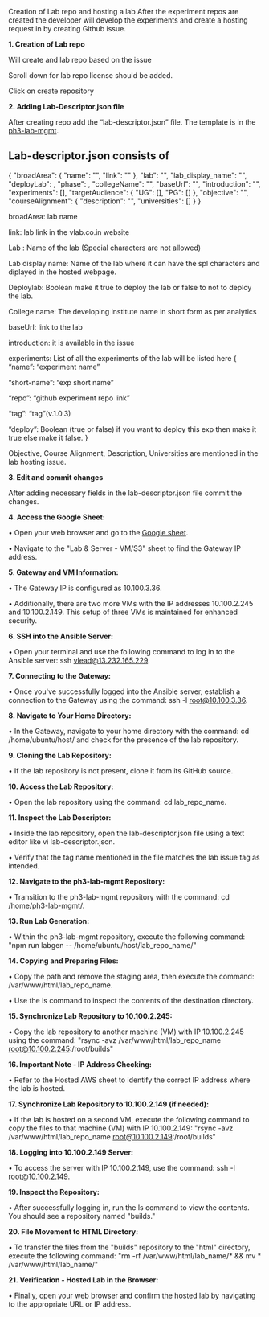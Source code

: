 Creation of Lab repo and hosting a lab
After the experiment repos are created the developer will develop the experiments and create a hosting request in by creating Github issue.

**1.	Creation of Lab repo**

Will create and lab repo based on the issue
  
 


Scroll down for lab repo license should be added.

 
Click on create repository 

**2.	Adding Lab-Descriptor.json file** 

After creating repo add the “lab-descriptor.json” file. The template is in the [ph3-lab-mgmt](https://github.com/virtual-labs/ph3-lab-mgmt/blob/master/lab-descriptor.json).

Lab-descriptor.json consists of 
--------------------------------------------------------------------------------------------------------------
{
    "broadArea": {
        "name": "",
        "link": ""
    },
    "lab": "",
    "lab_display_name": "",
    "deployLab": ,
    "phase": ,
    "collegeName": "",
    "baseUrl": "",
    "introduction": "",
    "experiments": [],
    "targetAudience": {
        "UG": [],
        "PG": []
    },
    "objective": "",
    "courseAlignment": {
        "description": "",
        "universities": []
    }
} 

broadArea: lab name 

link: lab link in the vlab.co.in website

Lab : Name of the lab (Special characters are not allowed)

Lab display name: Name of the lab where it can have the spl characters and diplayed in the hosted webpage. 

Deploylab: Boolean make it true to deploy the lab or false to not to deploy the lab. 

College name: The developing institute name in short form as per analytics

baseUrl: link to the lab

introduction: it is available in the issue

experiments: List of all the experiments of the lab will be listed here 
{
“name”: “experiment name”

“short-name”: “exp short name”

“repo”: “github experiment repo link”

“tag”: “tag”(v.1.0.3)

“deploy”: Boolean (true or false) if you want to deploy this exp then make it true else make it false.
}

Objective, Course Alignment, Description, Universities are mentioned in the lab hosting issue. 

**3. Edit and commit changes** 

After adding necessary fields in the lab-descriptor.json file commit the changes. 


**4. Access the Google Sheet:**

•	Open your web browser and go to the [Google sheet](https://docs.google.com/spreadsheets/d/1WXJA_1QkLg-5S0YYBRKyhEXwOgTSbKvm972Fy-thCUc/edit#gid=263424893).

•	Navigate to the "Lab & Server - VM/S3" sheet to find the Gateway IP address.

**5. Gateway and VM Information:**

•	The Gateway IP is configured as 10.100.3.36.

•	Additionally, there are two more VMs with the IP addresses 10.100.2.245 and 10.100.2.149. This setup of three VMs is maintained for enhanced security.

**6. SSH into the Ansible Server:**
   
•	Open your terminal and use the following command to log in to the Ansible server: ssh vlead@13.232.165.229.

**7. Connecting to the Gateway:**
    
•	Once you've successfully logged into the Ansible server, establish a connection to the Gateway using the command: ssh -l root@10.100.3.36.

**8. Navigate to Your Home Directory:**
    
•	In the Gateway, navigate to your home directory with the command: cd /home/ubuntu/host/ and check for the presence of the lab repository.

**9. Cloning the Lab Repository:**
    
•	If the lab repository is not present, clone it from its GitHub source.

**10. Access the Lab Repository:**
    
•	Open the lab repository using the command: cd lab_repo_name.

**11. Inspect the Lab Descriptor:**
    
•	Inside the lab repository, open the lab-descriptor.json file using a text editor like vi lab-descriptor.json.

•	Verify that the tag name mentioned in the file matches the lab issue tag as intended.

**12. Navigate to the ph3-lab-mgmt Repository:**
    
•	Transition to the ph3-lab-mgmt repository with the command: cd /home/ph3-lab-mgmt/.

**13. Run Lab Generation:**
    
•	Within the ph3-lab-mgmt repository, execute the following command:
"npm run labgen -- /home/ubuntu/host/lab_repo_name/"

**14. Copying and Preparing Files:**
    
•	Copy the path and remove the staging area, then execute the command: /var/www/html/lab_repo_name.

•	Use the ls command to inspect the contents of the destination directory.

**15. Synchronize Lab Repository to 10.100.2.245:**
    
•	Copy the lab repository to another machine (VM) with IP 10.100.2.245 using the command:
"rsync -avz /var/www/html/lab_repo_name root@10.100.2.245:/root/builds"

**16. Important Note - IP Address Checking:**
    
•	Refer to the Hosted AWS sheet to identify the correct IP address where the lab is hosted.

**17. Synchronize Lab Repository to 10.100.2.149 (if needed):**
    
•	If the lab is hosted on a second VM, execute the following command to copy the files to that machine (VM) with IP 10.100.2.149:
"rsync -avz /var/www/html/lab_repo_name root@10.100.2.149:/root/builds"

**18. Logging into 10.100.2.149 Server:**
    
•	To access the server with IP 10.100.2.149, use the command: ssh -l root@10.100.2.149.

**19. Inspect the Repository:**
    
•	After successfully logging in, run the ls command to view the contents. You should see a repository named "builds."

**20. File Movement to HTML Directory:**
    
•	To transfer the files from the "builds" repository to the "html" directory, execute the following command:
"rm -rf /var/www/html/lab_name/* && mv * /var/www/html/lab_name/"

**21. Verification - Hosted Lab in the Browser:**
    
•	Finally, open your web browser and confirm the hosted lab by navigating to the appropriate URL or IP address.







